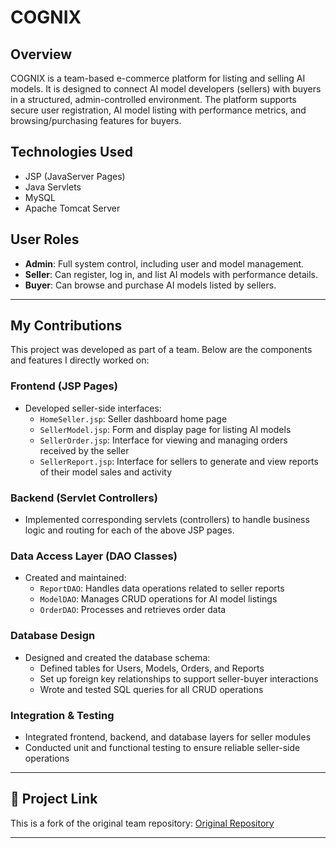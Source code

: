 # COGNIX

## Overview
COGNIX is a team-based e-commerce platform for listing and selling AI models. It is designed to connect AI model developers (sellers) with buyers in a structured, admin-controlled environment. The platform supports secure user registration, AI model listing with performance metrics, and browsing/purchasing features for buyers.

## Technologies Used
- JSP (JavaServer Pages)
- Java Servlets
- MySQL
- Apache Tomcat Server

## User Roles
- **Admin**: Full system control, including user and model management.
- **Seller**: Can register, log in, and list AI models with performance details.
- **Buyer**: Can browse and purchase AI models listed by sellers.

---

## My Contributions

This project was developed as part of a team. Below are the components and features I directly worked on:

### Frontend (JSP Pages)
- Developed seller-side interfaces:
  - `HomeSeller.jsp`: Seller dashboard home page
  - `SellerModel.jsp`: Form and display page for listing AI models
  - `SellerOrder.jsp`: Interface for viewing and managing orders received by the seller
  - `SellerReport.jsp`: Interface for sellers to generate and view reports of their model sales and activity

### Backend (Servlet Controllers)
- Implemented corresponding servlets (controllers) to handle business logic and routing for each of the above JSP pages.

### Data Access Layer (DAO Classes)
- Created and maintained:
  - `ReportDAO`: Handles data operations related to seller reports
  - `ModelDAO`: Manages CRUD operations for AI model listings
  - `OrderDAO`: Processes and retrieves order data

### Database Design
- Designed and created the database schema:
  - Defined tables for Users, Models, Orders, and Reports
  - Set up foreign key relationships to support seller-buyer interactions
  - Wrote and tested SQL queries for all CRUD operations

### Integration & Testing
- Integrated frontend, backend, and database layers for seller modules
- Conducted unit and functional testing to ensure reliable seller-side operations


---

## 🔗 Project Link
This is a fork of the original team repository: [Original Repository](https://github.com/utpalogic/Cognix)

---

